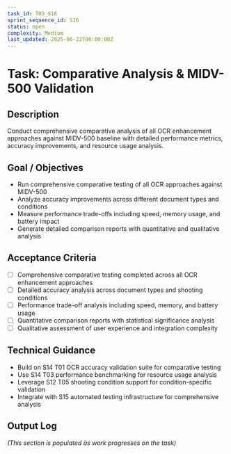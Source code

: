```yaml
---
task_id: T03_S16
sprint_sequence_id: S16
status: open
complexity: Medium
last_updated: 2025-06-22T00:00:00Z
---
```


# Task: Comparative Analysis & MIDV-500 Validation

## Description
Conduct comprehensive comparative analysis of all OCR enhancement approaches against MIDV-500 baseline with detailed performance metrics, accuracy improvements, and resource usage analysis.

## Goal / Objectives
- Run comprehensive comparative testing of all OCR approaches against MIDV-500
- Analyze accuracy improvements across different document types and conditions
- Measure performance trade-offs including speed, memory usage, and battery impact
- Generate detailed comparison reports with quantitative and qualitative analysis

## Acceptance Criteria
- [ ] Comprehensive comparative testing completed across all OCR enhancement approaches
- [ ] Detailed accuracy analysis across document types and shooting conditions
- [ ] Performance trade-off analysis including speed, memory, and battery usage
- [ ] Quantitative comparison reports with statistical significance analysis
- [ ] Qualitative assessment of user experience and integration complexity

## Technical Guidance
- Build on S14 T01 OCR accuracy validation suite for comparative testing
- Use S14 T03 performance benchmarking for resource usage analysis
- Leverage S12 T05 shooting condition support for condition-specific validation
- Integrate with S15 automated testing infrastructure for comprehensive analysis

## Output Log
*(This section is populated as work progresses on the task)*